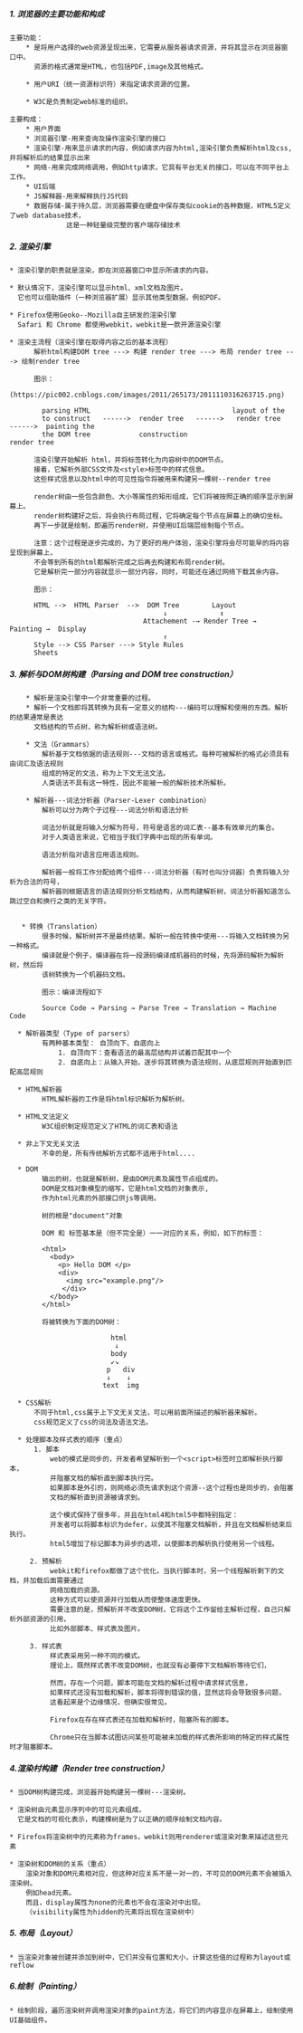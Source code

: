 ##### 1. 浏览器的主要功能和构成

    主要功能：
        * 是将用户选择的web资源呈现出来，它需要从服务器请求资源，并将其显示在浏览器窗口中。
          资源的格式通常是HTML，也包括PDF,image及其他格式。

        * 用户URI（统一资源标识符）来指定请求资源的位置。

        * W3C是负责制定web标准的组织。
    
    主要构成：
        * 用户界面
        * 浏览器引擎-用来查询及操作渲染引擎的接口
        * 渲染引擎-用来显示请求的内容，例如请求内容为html,渲染引擎负责解析html及css,并将解析后的结果显示出来
        * 网络-用来完成网络调用，例如http请求，它具有平台无关的接口，可以在不同平台上工作。
        * UI后端
        * JS解释器-用来解释执行JS代码
        * 数据存储-属于持久层，浏览器需要在硬盘中保存类似cookie的各种数据，HTML5定义了web database技术，
                  这是一种轻量级完整的客户端存储技术
                
##### 2. 渲染引擎      
    * 渲染引擎的职责就是渲染，即在浏览器窗口中显示所请求的内容。
  
    * 默认情况下，渲染引擎可以显示html、xml文档及图片。
      它也可以借助插件（一种浏览器扩展）显示其他类型数据，例如PDF。

    * Firefox使用Geoko--Mozilla自主研发的渲染引擎
      Safari 和 Chrome 都使用webkit，webkit是一款开源渲染引擎
      
    * 渲染主流程（渲染引擎在取得内容之后的基本流程）
          解析html构建DOM tree ---> 构建 render tree ---> 布局 render tree ---> 绘制render tree
       
          图示：   
          (https://pic002.cnblogs.com/images/2011/265173/2011110316263715.png)
          
            parsing HTML                                   layout of the
            to construct   ------>  render tree   ------>   render tree   ------>  painting the
            the DOM tree            construction                                    render tree
      
          渲染引擎开始解析 html，并将标签转化为内容树中的DOM节点。
          接着，它解析外部CSS文件及<style>标签中的样式信息。
          这些样式信息以及html中的可见性指令将被用来构建另一棵树--render tree
          
          render树由一些包含颜色、大小等属性的矩形组成，它们将被按照正确的顺序显示到屏幕上。
          render树构建好之后，将会执行布局过程，它将确定每个节点在屏幕上的确切坐标。
          再下一步就是绘制，即遍历render树，并使用UI后端层绘制每个节点。
          
          注意：这个过程是逐步完成的，为了更好的用户体验，渲染引擎将会尽可能早的将内容呈现到屏幕上，
          不会等到所有的html都解析完成之后再去构建和布局render树。
          它是解析完一部分内容就显示一部分内容，同时，可能还在通过网络下载其余内容。
          
          图示：
          
          HTML -->  HTML Parser  -->  DOM Tree        Layout
                                          ↓             ↕
                                     Attachement -→ Render Tree →  Painting →  Display
                                          ↑
          Style --> CSS Parser ---> Style Rules
          Sheets
          
##### 3. 解析与DOM树构建（Parsing and DOM tree construction）   
        
        * 解析是渲染引擎中一个非常重要的过程。
        * 解析一个文档即将其转换为具有一定意义的结构---编码可以理解和使用的东西。解析的结果通常是表达
          文档结构的节点树，称为解析树或语法树。
          
        * 文法（Grammars）
            解析基于文档依据的语法规则---文档的语言或格式。每种可被解析的格式必须具有由词汇及语法规则
            组成的特定的文法，称为上下文无法文法。
            人类语法不具有这一特性，因此不能被一般的解析技术所解析。
            
        * 解析器---词法分析器（Parser-Lexer combination）
            解析可以分为两个子过程---词法分析和语法分析
            
            词法分析就是将输入分解为符号，符号是语言的词汇表--基本有效单元的集合。
            对于人类语言来说，它相当于我们字典中出现的所有单词。
            
            语法分析指对语言应用语法规则。
          
            解析器一般将工作分配给两个组件---词法分析器（有时也叫分词器）负责将输入分析为合法的符号，
            解析器则根据语言的语法规则分析文档结构，从而构建解析树，词法分析器知道怎么跳过空白和换行之类的无关字符。
            
            
       * 转换（Translation）
            很多时候，解析树并不是最终结果。解析一般在转换中使用---将输入文档转换为另一种格式。
            编译就是个例子，编译器在将一段源码编译成机器码的时候，先将源码解析为解析树，然后将
            该树转换为一个机器码文档。
            
            图示：编译流程如下
            
            Source Code → Parsing → Parse Tree → Translation → Machine Code
            
      * 解析器类型（Type of parsers）
            有两种基本类型： 自顶向下、自底向上
                1. 自顶向下：查看语法的最高层结构并试着匹配其中一个
                2. 自底向上：从输入开始，逐步将其转换为语法规则，从底层规则开始直到匹配高层规则
            
      * HTML解析器
            HTML解析器的工作是将html标识解析为解析树。
      
      * HTML文法定义
            W3C组织制定规范定义了HTML的词汇表和语法 
            
      * 非上下文无关文法
            不幸的是，所有传统解析方式都不适用于html....
      
      * DOM
            输出的树，也就是解析树，是由DOM元素及属性节点组成的。
            DOM是文档对象模型的缩写，它是html文档的对象表示,
            作为html元素的外部接口供js等调用。
            
            树的根是"document"对象
            
            DOM 和 标签基本是（但不完全是）一一对应的关系，例如，如下的标签：
            
            <html>
              <body>
                <p> Hello DOM </p>
                <div>
                  <img src="example.png"/>
                 </div>
              </body>
            </html> 
            
            将被转换为下面的DOM树：
                
                             html
                              ↓
                             body
                             ↙↘
                            p   div
                            ↓    ↓
                           text  img
       
      * CSS解析
          不同于html,css属于上下文无关文法，可以用前面所描述的解析器来解析。
          css规范定义了css的词法及语法文法。
          
      * 处理脚本及样式表的顺序（重点）
          1. 脚本
              web的模式是同步的，开发者希望解析到一个<script>标签时立即解析执行脚本，
              并阻塞文档的解析直到脚本执行完。
              如果脚本是外引的，则网络必须先请求到这个资源--这个过程也是同步的，会阻塞
              文档的解析直到资源被请求到。
              
              这个模式保持了很多年，并且在html4和html5中都特别指定：
              开发者可以将脚本标识为defer，以使其不阻塞文档解析，并且在文档解析结束后执行。
              html5增加了标记脚本为异步的选项，以使脚本的解析执行使用另一个线程。
         
         2. 预解析
              webkit和firefox都做了这个优化，当执行脚本时，另一个线程解析剩下的文档，并加载后面需要通过
              网络加载的资源。
              这种方式可以使资源并行加载从而使整体速度更快。
              需要注意的是，预解析并不改变DOM树，它将这个工作留给主解析过程，自己只解析外部资源的引用，
              比如外部脚本、样式表及图片。
              
         3. 样式表
              样式表采用另一种不同的模式。
              理论上，既然样式表不改变DOM树，也就没有必要停下文档解析等待它们，
              
              然而，存在一个问题，脚本可能在文档的解析过程中请求样式信息，
              如果样式还没有加载和解析，脚本将得到错误的值，显然这将会导致很多问题，
              这看起来是个边缘情况，但确实很常见。
              
              Firefox在存在样式表还在加载和解析时，阻塞所有的脚本。
              
              Chrome只在当脚本试图访问某些可能被未加载的样式表所影响的特定的样式属性时才阻塞脚本。
              
##### 4.渲染村构建（Render tree construction）
    * 当DOM树构建完成，浏览器开始构建另一棵树---渲染树。
    
    * 渲染树由元素显示序列中的可见元素组成，
      它是文档的可视化表示，构建棵树是为了以正确的顺序绘制文档内容。
      
    * Firefox将渲染树中的元素称为frames，webkit则用renderer或渲染对象来描述这些元素
    
    * 渲染树和DOM树的关系（重点）
        渲染对象和DOM元素相对应，但这种对应关系不是一对一的，不可见的DOM元素不会被插入渲染树。
        例如head元素。
        而且，display属性为none的元素也不会在渲染对中出现。
        （visibility属性为hidden的元素将出现在渲染树中）
               
##### 5. 布局（Layout）
    * 当渲染对象被创建并添加到树中，它们并没有位置和大小，计算这些值的过程称为layout或reflow
    
##### 6.绘制（Painting）
    * 绘制阶段，遍历渲染树并调用渲染对象的paint方法，将它们的内容显示在屏幕上，绘制使用UI基础组件。
  
    
  
  
  
  
